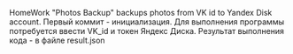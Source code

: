 HomeWork "Photos Backup" backups photos from VK id to Yandex Disk account.
Первый коммит - инициализация.
Для выполнения программы потребуется ввести VK_id  и  токен Яндекс Диска.
Результат выполнения кода - в файле result.json